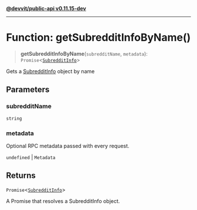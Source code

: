 [**@devvit/public-api v0.11.15-dev**](../../README.md)

---

# Function: getSubredditInfoByName()

> **getSubredditInfoByName**(`subredditName`, `metadata`): `Promise`\<[`SubredditInfo`](../type-aliases/SubredditInfo.md)\>

Gets a [SubredditInfo](../type-aliases/SubredditInfo.md) object by name

## Parameters

### subredditName

`string`

### metadata

Optional RPC metadata passed with every request.

`undefined` | `Metadata`

## Returns

`Promise`\<[`SubredditInfo`](../type-aliases/SubredditInfo.md)\>

A Promise that resolves a SubredditInfo object.
